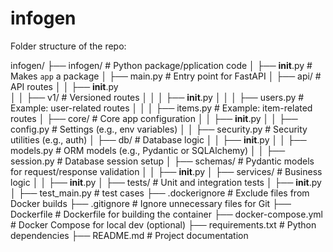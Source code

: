 # infogen

Folder structure of the repo:

infogen/
├── infogen/                # Python package/pplication code
│   ├── __init__.py         # Makes `app` a package
│   ├── main.py             # Entry point for FastAPI
│   ├── api/                # API routes
│   │   ├── __init__.py     
│   │   ├── v1/             # Versioned routes
│   │   │   ├── __init__.py
│   │   │   ├── users.py    # Example: user-related routes
│   │   │   ├── items.py    # Example: item-related routes
│   ├── core/               # Core app configuration
│   │   ├── __init__.py
│   │   ├── config.py       # Settings (e.g., env variables)
│   │   ├── security.py     # Security utilities (e.g., auth)
│   ├── db/                 # Database logic
│   │   ├── __init__.py
│   │   ├── models.py       # ORM models (e.g., Pydantic or SQLAlchemy)
│   │   ├── session.py      # Database session setup
│   ├── schemas/            # Pydantic models for request/response validation
│   │   ├── __init__.py
│   ├── services/           # Business logic
│   │   ├── __init__.py
│   ├── tests/              # Unit and integration tests
│       ├── __init__.py
│       ├── test_main.py    # test cases
├── .dockerignore           # Exclude files from Docker builds
├── .gitignore              # Ignore unnecessary files for Git
├── Dockerfile              # Dockerfile for building the container
├── docker-compose.yml      # Docker Compose for local dev (optional)
├── requirements.txt        # Python dependencies
├── README.md               # Project documentation

